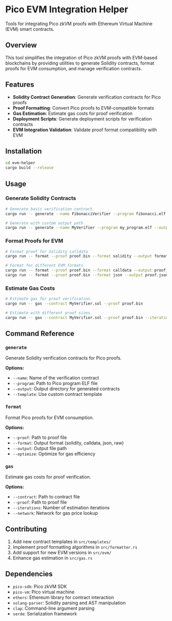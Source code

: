 # Pico EVM Integration Helper

Tools for integrating Pico zkVM proofs with Ethereum Virtual Machine (EVM) smart contracts.

## Overview

This tool simplifies the integration of Pico zkVM proofs with EVM-based blockchains by providing utilities to generate Solidity contracts, format proofs for EVM consumption, and manage verification contracts.

## Features

- **Solidity Contract Generation**: Generate verification contracts for Pico proofs
- **Proof Formatting**: Convert Pico proofs to EVM-compatible formats
- **Gas Estimation**: Estimate gas costs for proof verification
- **Deployment Scripts**: Generate deployment scripts for verification contracts
- **EVM Integration Validation**: Validate proof format compatibility with EVM

## Installation

```bash
cd evm-helper
cargo build --release
```

## Usage

### Generate Solidity Contracts

```bash
# Generate basic verification contract
cargo run -- generate --name FibonacciVerifier --program fibonacci.elf

# Generate with custom output path
cargo run -- generate --name MyVerifier --program my_program.elf --output ./contracts/
```

### Format Proofs for EVM

```bash
# Format proof for Solidity calldata
cargo run -- format --proof proof.bin --format solidity --output formatted_proof.json

# Format for different EVM formats
cargo run -- format --proof proof.bin --format calldata --output proof_calldata.hex
cargo run -- format --proof proof.bin --format json --output proof.json
```

### Estimate Gas Costs

```bash
# Estimate gas for proof verification
cargo run -- gas --contract MyVerifier.sol --proof proof.bin

# Estimate with different proof sizes
cargo run -- gas --contract MyVerifier.sol --proof proof.bin --iterations 100
```

## Command Reference

### `generate`
Generate Solidity verification contracts for Pico proofs.

**Options:**
- `--name`: Name of the verification contract
- `--program`: Path to Pico program ELF file
- `--output`: Output directory for generated contracts
- `--template`: Use custom contract template

### `format`
Format Pico proofs for EVM consumption.

**Options:**
- `--proof`: Path to proof file
- `--format`: Output format (solidity, calldata, json, raw)
- `--output`: Output file path
- `--optimize`: Optimize for gas efficiency

### `gas`
Estimate gas costs for proof verification.

**Options:**
- `--contract`: Path to contract file
- `--proof`: Path to proof file
- `--iterations`: Number of estimation iterations
- `--network`: Network for gas price lookup

## Contributing

1. Add new contract templates in `src/templates/`
2. Implement proof formatting algorithms in `src/formatter.rs`
3. Add support for new EVM versions in `src/evm/`
4. Enhance gas estimation in `src/gas.rs`

## Dependencies

- `pico-sdk`: Pico zkVM SDK
- `pico-vm`: Pico virtual machine
- `ethers`: Ethereum library for contract interaction
- `solang-parser`: Solidity parsing and AST manipulation
- `clap`: Command-line argument parsing
- `serde`: Serialization framework
